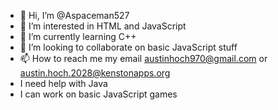 - 👋 Hi, I’m @Aspaceman527
- 👀 I’m interested in HTML and JavaScript
- 🌱 I’m currently learning C++
- 💞️ I’m looking to collaborate on basic JavaScript stuff
- 📫 How to reach me my email   austinhoch970@gmail.com or austin.hoch.2028@kenstonapps.org
- I need help with Java
- I can work on basic JavaScript games
<!---
Aspaceman527/Aspaceman527 is a ✨ special ✨ repository because its `README.md` (this file) appears on your GitHub profile.
You can click the Preview link to take a look at your changes.
--->

